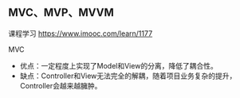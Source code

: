 ## MVC、MVP、MVVM

课程学习 https://www.imooc.com/learn/1177

MVC
* 优点：一定程度上实现了Model和View的分离，降低了耦合性。
* 缺点：Controller和View无法完全的解耦，随着项目业务复杂的提升，Controller会越来越臃肿。
